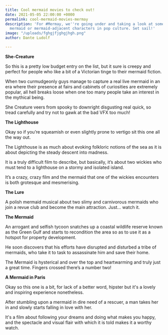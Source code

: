 ```yaml
---
title: Cool mermaid movies to check out!
date: 2021-05-05 22:00:00 +0000
permalink: cool-mermaid-movies-mermay
description: 'For #Mermay, we''re going under and taking a look at some of our favourite
  mermaid or mermaid-adjacent characters in pop culture. Set sail!'
image: "/uploads/fghgjfjghgjhgh.png"
author: Dante Ludolf

---
```

**She-Creature**

So this is a pretty low budget entry on the list, but it sure is creepy and perfect for people who like a bit of a Victorian tinge to their mermaid fiction.

When two curmudgeonly guys manage to capture a real live mermaid in an era where their presence at fairs and cabinets of curiosities are extremely popular, all hell breaks loose when one too many people take an interest in the mythical being.

She Creature veers from spooky to downright disgusting real quick, so tread carefully and try not to gawk at the bad VFX too much!

**The Lighthouse**

Okay so if you’re squeamish or even slightly prone to vertigo sit this one all the way out.

The Lighthouse is as much about evoking folkloric notions of the sea as it is about depicting the steady descent into madness.

It is a truly difficult film to describe, but basically, it’s about two wickies who must tend to a lighthouse on a stormy and isolated island.

It’s a crazy, crazy film and the mermaid that one of the wickies encounters is both grotesque and mesmerising.

**The Lure**

A polish mermaid musical about two slimy and carnivorous mermaids who join a revue club and become the main attraction. Just… watch it.

**The Mermaid**

An arrogant and selfish tycoon snatches up a coastal wildlife reserve known as the Green Gulf and starts to recondition the area so as to use it as a hotspot for property development.

He soon discovers that his efforts have disrupted and disturbed a tribe of mermaids, who take it to task to assassinate him and save their home.

The Mermaid is hysterical and over the top and heartwarming and truly just a great time. Fingers crossed there’s a number two!

**A Mermaid in Paris** 

Okay so this one is a bit, for lack of a better word, hipster but it's a lovely and inspiring experience nonetheless. 

After stumbling upon a mermaid in dire need of a rescuer, a man takes her in and slowly starts falling in love with her. 

It's a film about following your dreams and doing what makes you happy, and the spectacle and visual flair with which it is told makes it a worthy watch.